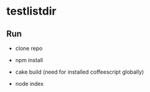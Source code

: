 testlistdir
===========

## Run
* clone repo
 
* npm install
* cake build (need for installed coffeescript globally)
* node index
